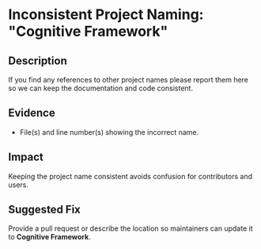 # Inconsistent Project Naming: "Cognitive Framework"

## Description
If you find any references to other project names please report them here so we can keep the documentation and code consistent.

## Evidence
- File(s) and line number(s) showing the incorrect name.

## Impact
Keeping the project name consistent avoids confusion for contributors and users.

## Suggested Fix
Provide a pull request or describe the location so maintainers can update it to **Cognitive Framework**.


